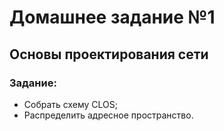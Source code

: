 # Домашнее задание №1
## Основы проектирования сети

### Задание:
- Собрать схему CLOS;
- Распределить адресное пространство.